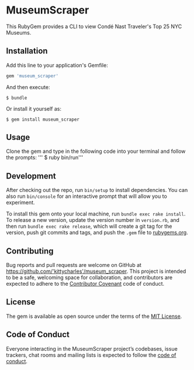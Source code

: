 # MuseumScraper

This RubyGem provides a CLI to view Condé Nast Traveler's Top 25 NYC Museums.

## Installation

Add this line to your application's Gemfile:

```ruby
gem 'museum_scraper'
```

And then execute:

    $ bundle

Or install it yourself as:

    $ gem install museum_scraper

## Usage
Clone the gem and type in the following code into your terminal and follow the prompts:
''' $ ruby bin/run'''

## Development

After checking out the repo, run `bin/setup` to install dependencies. You can also run `bin/console` for an interactive prompt that will allow you to experiment.

To install this gem onto your local machine, run `bundle exec rake install`. To release a new version, update the version number in `version.rb`, and then run `bundle exec rake release`, which will create a git tag for the version, push git commits and tags, and push the `.gem` file to [rubygems.org](https://rubygems.org).

## Contributing

Bug reports and pull requests are welcome on GitHub at https://github.com/'kittycharles'/museum_scraper. This project is intended to be a safe, welcoming space for collaboration, and contributors are expected to adhere to the [Contributor Covenant](http://contributor-covenant.org) code of conduct.

## License

The gem is available as open source under the terms of the [MIT License](https://opensource.org/licenses/MIT).

## Code of Conduct

Everyone interacting in the MuseumScraper project’s codebases, issue trackers, chat rooms and mailing lists is expected to follow the [code of conduct](https://github.com/'kittycharles'/museum_scraper/blob/master/CODE_OF_CONDUCT.md).
